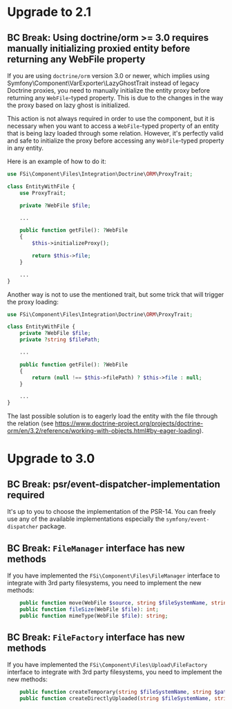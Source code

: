 # Upgrade to 2.1

## BC Break: Using doctrine/orm >= 3.0 requires manually initializing proxied entity before returning any WebFile property

If you are using `doctrine/orm` version 3.0 or newer, which implies using Symfony\Component\VarExporter\LazyGhostTrait
instead of legacy Doctrine proxies, you need to manually initialize the entity proxy before returning any
`WebFile`-typed property. This is due to the changes in the way the proxy based on lazy ghost is initialized.

This action is not always required in order to use the component, but it is necessary when you want to access a
`WebFile`-typed property of an entity that is being lazy loaded through some relation. However, it's perfectly valid and
safe to initialize the proxy before accessing any `WebFile`-typed property in any entity.

Here is an example of how to do it:

```php
use FSi\Component\Files\Integration\Doctrine\ORM\ProxyTrait;

class EntityWithFile {
    use ProxyTrait;

    private ?WebFile $file;

    ...

    public function getFile(): ?WebFile
    {
        $this->initializeProxy();

        return $this->file;
    }

    ...
}
```

Another way is not to use the mentioned trait, but some trick that will trigger the proxy loading:

```php
use FSi\Component\Files\Integration\Doctrine\ORM\ProxyTrait;

class EntityWithFile {
    private ?WebFile $file;
    private ?string $filePath;

    ...

    public function getFile(): ?WebFile
    {
        return (null !== $this->filePath) ? $this->file : null;
    }

    ...
}
```

The last possible solution is to eagerly load the entity with the file through the relation
(see https://www.doctrine-project.org/projects/doctrine-orm/en/3.2/reference/working-with-objects.html#by-eager-loading).

# Upgrade to 3.0

## BC Break: psr/event-dispatcher-implementation required

It's up to you to choose the implementation of the PSR-14. You can freely use any of the available implementations
especially the `symfony/event-dispatcher` package.

## BC Break: `FileManager` interface has new methods

If you have implemented the `FSi\Component\Files\FileManager` interface to integrate with 3rd party filesystems, you
need to implement the new methods:

```php
    public function move(WebFile $source, string $fileSystemName, string $path): WebFile;
    public function fileSize(WebFile $file): int;
    public function mimeType(WebFile $file): string;
```

## BC Break: `FileFactory` interface has new methods

If you have implemented the `FSi\Component\Files\Upload\FileFactory` interface to integrate with 3rd party filesystems,
you need to implement the new methods:

```php
    public function createTemporary(string $fileSystemName, string $path): TemporaryWebFile;
    public function createDirectlyUploaded(string $fileSystemName, string $path): DirectlyUploadedWebFile;
```
